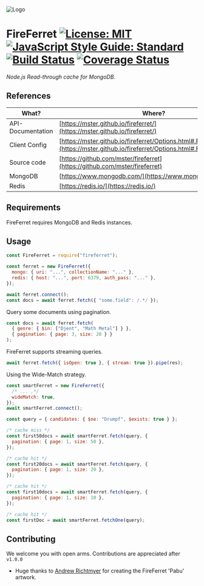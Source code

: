 
![Logo](https://user-images.githubusercontent.com/15038724/94977866-9e915c80-04cf-11eb-9f4f-fd3bcf5c8a54.png)

# FireFerret [![License: MIT](https://img.shields.io/badge/license-MIT-blue)](https://opensource.org/licenses/MIT) [![JavaScript Style Guide: Standard](https://img.shields.io/badge/code_style-standard-brightgreen.svg)](https://standardjs.com/ "JavaScript Standard Style") [![Build Status](https://travis-ci.com/mster/fireferret.svg?branch=master)](https://travis-ci.com/mster/fireferret) [![Coverage Status](https://coveralls.io/repos/github/mster/fireferret/badge.svg?branch=master)](https://coveralls.io/github/mster/fireferret?branch=master)

_Node.js Read-through cache for MongoDB_.

## References

| What?             | Where?                                                                                                                                   |
| ----------------- | ---------------------------------------------------------------------------------------------------------------------------------------- |
| API-Documentation | [https://mster.github.io/fireferret/](https://mster.github.io/fireferret/)                                                               |
| Client Config     | [https://mster.github.io/fireferret/Options.html#.FireFerretOptions](https://mster.github.io/fireferret/Options.html#.FireFerretOptions) |
| Source code       | [https://github.com/mster/fireferret](https://github.com/mster/fireferret)                                                               |
| MongoDB           | [https://www.mongodb.com/](https://www.mongodb.com/)                                                                                     |
| Redis             | [https://redis.io/](https://redis.io/)                                                                                                   |

## Requirements

FireFerret requires MongoDB and Redis instances.

## Usage

```js
const FireFerret = require("fireferret");

const ferret = new FireFerret({
  mongo: { uri: "...", collectionName: "..." },
  redis: { host: "...", port: 6379, auth_pass: "..." },
});

await ferret.connect();
const docs = await ferret.fetch({ "some.field": /.*/ });
```

Query some documents using pagination.

```js
const docs = await ferret.fetch(
  { genre: { $in: ["Djent", "Math Metal"] } },
  { pagination: { page: 3, size: 20 } }
);
```

FireFerret supports streaming queries.

```js
await ferret.fetch({ isOpen: true }, { stream: true }).pipe(res);
```

Using the Wide-Match strategy.

```js
const smartFerret = new FireFerret({
  /* ... ,*/
  wideMatch: true,
});
await smartFerret.connect();

const query = { candidates: { $ne: "Drumpf", $exists: true } };

/* cache miss */
const first50docs = await smartFerret.fetch(query, {
  pagination: { page: 1, size: 50 },
});

/* cache hit */
const first20docs = await smartFerret.fetch(query, {
  pagination: { page: 1, size: 20 },
});

/* cache hit */
const first10docs = await smartFerret.fetch(query, {
  pagination: { page: 1, size: 10 },
});

/* cache hit */
const firstDoc = await smartFerret.fetchOne(query);
```

## Contributing

We welcome you with open arms. Contributions are appreciated after `v1.0.0`

- Huge thanks to [Andrew Richtmyer](https://www.etsy.com/people/1bthcucr) for creating the FireFerret 'Pabu' artwork.
